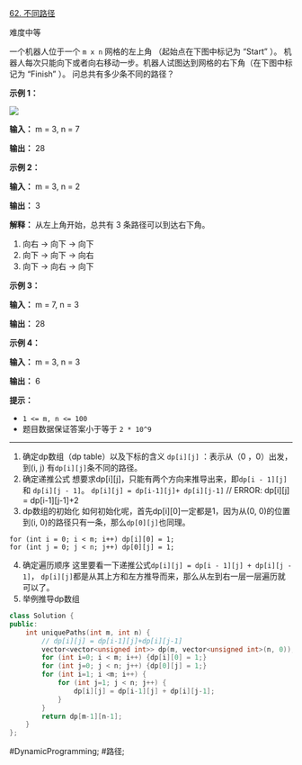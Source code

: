 [62. 不同路径](https://leetcode.cn/problems/unique-paths/)

难度中等

一个机器人位于一个 `m x n` 网格的左上角 （起始点在下图中标记为 “Start” ）。
机器人每次只能向下或者向右移动一步。机器人试图达到网格的右下角（在下图中标记为 “Finish” ）。
问总共有多少条不同的路径？

**示例 1：**

![](https://assets.leetcode.com/uploads/2018/10/22/robot_maze.png)

**输入：** m = 3, n = 7

**输出：** 28

**示例 2：**

**输入：** m = 3, n = 2

**输出：** 3

**解释：**
从左上角开始，总共有 3 条路径可以到达右下角。
1. 向右 -> 向下 -> 向下
2. 向下 -> 向下 -> 向右
3. 向下 -> 向右 -> 向下

**示例 3：**

**输入：** m = 7, n = 3

**输出：** 28

**示例 4：**

**输入：** m = 3, n = 3

**输出：** 6

**提示：**

-   `1 <= m, n <= 100`
-   题目数据保证答案小于等于 `2 * 10^9`
---- ----

1.  确定dp数组（dp table）以及下标的含义
`dp[i][j]` ：表示从（0 ，0）出发，到(i, j) 有`dp[i][j]`条不同的路径。
2.  确定递推公式
想要求dp\[i]\[j]，只能有两个方向来推导出来，即`dp[i - 1][j]` 和 `dp[i][j - 1]`。
`dp[i][j] = dp[i-1][j]+ dp[i][j-1]`
// ERROR:  dp\[i]\[j] = dp\[i-1]\[j-1]+2
3.  dp数组的初始化
如何初始化呢，首先dp\[i]\[0]一定都是1，因为从(0, 0)的位置到(i, 0)的路径只有一条，那么`dp[0][j]`也同理。
```
for (int i = 0; i < m; i++) dp[i][0] = 1;
for (int j = 0; j < n; j++) dp[0][j] = 1;
```
4.  确定遍历顺序
这里要看一下递推公式`dp[i][j] = dp[i - 1][j] + dp[i][j - 1]`，
`dp[i][j]`都是从其上方和左方推导而来，那么从左到右一层一层遍历就可以了。
5.  举例推导dp数组
```cpp
class Solution {
public:
    int uniquePaths(int m, int n) {
        // dp[i][j] = dp[i-1][j]+dp[i][j-1]
        vector<vector<unsigned int>> dp(m, vector<unsigned int>(n, 0));
        for (int i=0; i < m; i++) {dp[i][0] = 1;}
        for (int j=0; j < n; j++) {dp[0][j] = 1;}
        for (int i=1; i <m; i++) {
            for (int j=1; j < n; j++) {
                dp[i][j] = dp[i-1][j] + dp[i][j-1];
            }
        }
        return dp[m-1][n-1];
    }
};
```
#DynamicProgramming; #路径;
